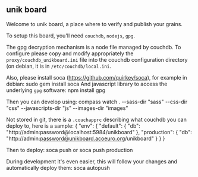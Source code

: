 ## unik board

Welcome to unik board, a place where to verify and publish your grains.

To setup this board, you'll need `couchdb`, `nodejs`, `gpg`.

The gpg decryption mechanism is a node file managed by couchdb. To configure please copy and modify appropriately the `proxy/couchdb_unikboard.ini` file into the couchdb configuration directory (on debian, it is in `/etc/couchdb/local.ini`.

Also, please install soca (https://github.com/quirkey/soca), for example in debian:
    sudo gem install soca
And javascript library to access the underlying `gpg` software:
    npm install gpg

Then you can develop using:
    compass watch . --sass-dir "sass" --css-dir "css" --javascripts-dir "js" --images-dir "images"

Not stored in git, there is a `.couchapprc` describing what couchdb you can deploy to, here is a sample:
    {
      "env": {
        "default": {
          "db": "http://admin:password@localhost:5984/unikboard"
        },
        "production": {
          "db": "http://admin:password@unikboard.acoeuro.org/unikboard"
        }
      }
    }

Then to deploy:
    soca push
or
    soca push production

During development it's even easier, this will follow your changes and
automatically deploy them:
    soca autopush
